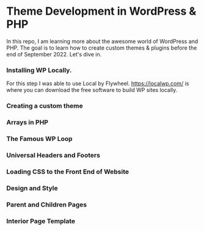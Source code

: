 # Theme Development in WordPress & PHP

In this repo, I am learning more about the awesome world of WordPress and PHP. The goal is to learn how to create custom themes & plugins before the end of September 2022. Let's dive in.


### Installing WP Locally.
For this step I was able to use Local by Flywheel. https://localwp.com/ is where you can download the free software to build WP sites locally.


### Creating a custom theme

### Arrays in PHP

### The Famous WP Loop

### Universal Headers and Footers

### Loading CSS to the Front End of Website


### Design and Style

### Parent and Children Pages

### Interior Page Template

